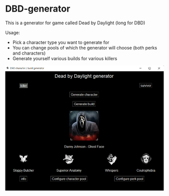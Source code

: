 # DBD-generator

This is a generator for game called Dead by Daylight (long for DBD)

Usage:
  - Pick a character type you want to generate for
  - You can change pools of which the generator will choose (both perks and characters)
  - Generate yourself various builds for various killers

![](https://github.com/ejdam87/dbd-generator/blob/master/showcase.png)
